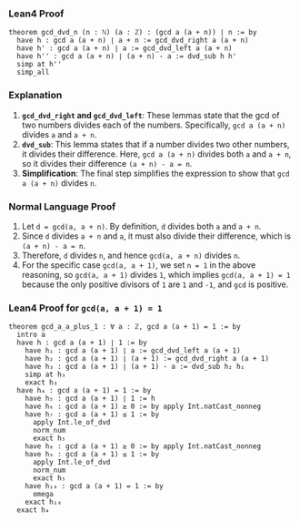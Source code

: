 ### Lean4 Proof
```lean4
theorem gcd_dvd_n (n : ℕ) (a : ℤ) : (gcd a (a + n)) ∣ n := by
  have h : gcd a (a + n) ∣ a + n := gcd_dvd_right a (a + n)
  have h' : gcd a (a + n) ∣ a := gcd_dvd_left a (a + n)
  have h'' : gcd a (a + n) ∣ (a + n) - a := dvd_sub h h'
  simp at h''
  simp_all
```
### Explanation
1. **`gcd_dvd_right` and `gcd_dvd_left`**: These lemmas state that the gcd of two numbers divides each of the numbers. Specifically, `gcd a (a + n)` divides `a` and `a + n`.
2. **`dvd_sub`**: This lemma states that if a number divides two other numbers, it divides their difference. Here, `gcd a (a + n)` divides both `a` and `a + n`, so it divides their difference `(a + n) - a = n`.
3. **Simplification**: The final step simplifies the expression to show that `gcd a (a + n)` divides `n`.

### Normal Language Proof
1. Let `d = gcd(a, a + n)`. By definition, `d` divides both `a` and `a + n`.
2. Since `d` divides `a + n` and `a`, it must also divide their difference, which is `(a + n) - a = n`.
3. Therefore, `d` divides `n`, and hence `gcd(a, a + n)` divides `n`.
4. For the specific case `gcd(a, a + 1)`, we set `n = 1` in the above reasoning, so `gcd(a, a + 1)` divides `1`, which implies `gcd(a, a + 1) = 1` because the only positive divisors of `1` are `1` and `-1`, and `gcd` is positive.

### Lean4 Proof for `gcd(a, a + 1) = 1`
```lean4
theorem gcd_a_a_plus_1 : ∀ a : ℤ, gcd a (a + 1) = 1 := by
  intro a
  have h : gcd a (a + 1) ∣ 1 := by
    have h₁ : gcd a (a + 1) ∣ a := gcd_dvd_left a (a + 1)
    have h₂ : gcd a (a + 1) ∣ (a + 1) := gcd_dvd_right a (a + 1)
    have h₃ : gcd a (a + 1) ∣ (a + 1) - a := dvd_sub h₂ h₁
    simp at h₃
    exact h₃
  have h₄ : gcd a (a + 1) = 1 := by
    have h₅ : gcd a (a + 1) ∣ 1 := h
    have h₆ : gcd a (a + 1) ≥ 0 := by apply Int.natCast_nonneg
    have h₇ : gcd a (a + 1) ≤ 1 := by
      apply Int.le_of_dvd
      norm_num
      exact h₅
    have h₈ : gcd a (a + 1) ≥ 0 := by apply Int.natCast_nonneg
    have h₉ : gcd a (a + 1) ≤ 1 := by
      apply Int.le_of_dvd
      norm_num
      exact h₅
    have h₁₀ : gcd a (a + 1) = 1 := by
      omega
    exact h₁₀
  exact h₄
```